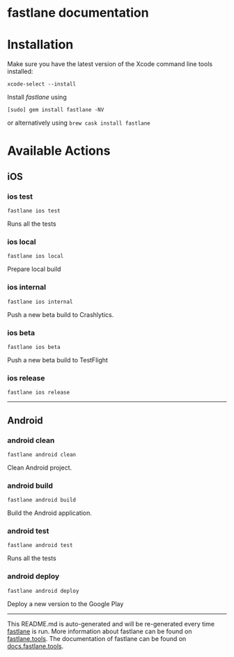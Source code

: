 fastlane documentation
================
# Installation

Make sure you have the latest version of the Xcode command line tools installed:

```
xcode-select --install
```

Install _fastlane_ using
```
[sudo] gem install fastlane -NV
```
or alternatively using `brew cask install fastlane`

# Available Actions
## iOS
### ios test
```
fastlane ios test
```
Runs all the tests
### ios local
```
fastlane ios local
```
Prepare local build
### ios internal
```
fastlane ios internal
```
Push a new beta build to Crashlytics.
### ios beta
```
fastlane ios beta
```
Push a new beta build to TestFlight
### ios release
```
fastlane ios release
```


----

## Android
### android clean
```
fastlane android clean
```
Clean Android project.
### android build
```
fastlane android build
```
Build the Android application.
### android test
```
fastlane android test
```
Runs all the tests
### android deploy
```
fastlane android deploy
```
Deploy a new version to the Google Play

----

This README.md is auto-generated and will be re-generated every time [fastlane](https://fastlane.tools) is run.
More information about fastlane can be found on [fastlane.tools](https://fastlane.tools).
The documentation of fastlane can be found on [docs.fastlane.tools](https://docs.fastlane.tools).
